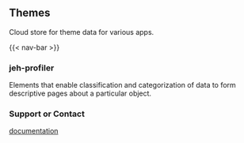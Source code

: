## Themes
Cloud store for theme data for various apps. 

{{< nav-bar >}}

### jeh-profiler
Elements that enable classification and categorization of data to form descriptive pages about a particular object.


<!--
## Markdown
<details>
  <summary>Code Ref</summary>



```markdown
Syntax highlighted code block

# Header 1
## Header 2
### Header 3

- Bulleted
- List

1. Numbered
2. List

**Bold** and _Italic_ and `Code` text

[Link](url) and ![Image](src)
```

For more details see [GitHub Flavored Markdown](https://guides.github.com/features/mastering-markdown/).


</details>
-->
<!--
### Jekyll Themes

Your Pages site will use the layout and styles from the Jekyll theme you have selected in your [repository settings](https://github.com/jempyre/themes/settings). The name of this theme is saved in the Jekyll `_config.yml` configuration file.

-->

### Support or Contact
[documentation](https://jempyre/github.io/themes/static/dox/)
<!--
Having trouble with Pages? Check out our [documentation](https://help.github.com/categories/github-pages-basics/) or [contact support](https://github.com/contact) and we’ll help you sort it out.
-->

